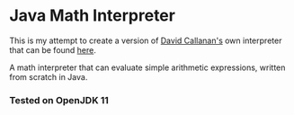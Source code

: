 # Java Math Interpreter

This is my attempt to create a version of [David Callanan's](https://github.com/davidcallanan) own interpreter that can be found [here](https://github.com/davidcallanan/py-simple-math-interpreter).

A math interpreter that can evaluate simple arithmetic expressions, written from scratch in Java.

### Tested on OpenJDK 11
